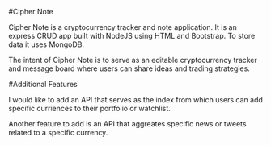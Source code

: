 #Cipher Note

Cipher Note is a cryptocurrency tracker and note application. It is an express CRUD app built with NodeJS using HTML and Bootstrap. To store data it uses MongoDB. 

The intent of Cipher Note is to serve as an editable cryptocurrency tracker and message board where users can share ideas and trading strategies. 

#Additional Features 

I would like to add an API that serves as the index from which users can add specific curriences to their portfolio or watchlist.

Another feature to add is an API that aggreates specific news or tweets related to a specific currency. 